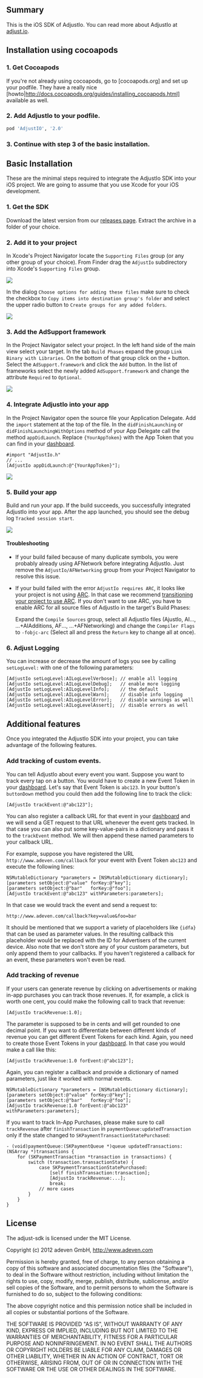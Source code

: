 ## Summary

This is the iOS SDK of AdjustIo. You can read more about AdjustIo at
[adjust.io].

## Installation using cocoapods

### 1. Get Cocoapods
If you're not already using cocoapods, go to [cocoapods.org] and set up your podfile. They have a really nice [howto|http://docs.cocoapods.org/guides/installing_cocoapods.html] available as well.

### 2. Add AdjustIo to your podfile. 
```ruby
pod 'AdjustIO', '2.0'
```

### 3. Continue with step 3 of the basic installation.

## Basic Installation

These are the minimal steps required to integrate the AdjustIo SDK into your
iOS project. We are going to assume that you use Xcode for your iOS
development.

### 1. Get the SDK

Download the latest version from our [releases page][releases]. Extract the
archive in a folder of your choice.

### 2. Add it to your project

In Xcode's Project Navigator locate the `Supporting Files` group (or any other
group of your choice). From Finder drag the `AdjustIo` subdirectory into
Xcode's `Supporting Files` group.

![][drag]

In the dialog `Choose options for adding these files` make sure to check the
checkbox to `Copy items into destination group's folder` and select the upper
radio button to `Create groups for any added folders`.

![][add]

### 3. Add the AdSupport framework

In the Project Navigator select your project. In the left hand side of the main
view select your target. In the tab `Build Phases` expand the group `Link
Binary with Libraries`. On the bottom of that group click on the `+` button.
Select the `AdSupport.framework` and click the `Add` button. In the list of
frameworks select the newly added `AdSupport.framework` and change the
attribute `Required` to `Optional`.

![][framework]

### 4. Integrate AdjustIo into your app

In the Project Navigator open the source file your Application Delegate. Add
the `import` statement at the top of the file. In the `didFinishLaunching` or
`didFinishLaunchingWithOptions` method of your App Delegate call the method
`appDidLaunch`. Replace `{YourAppToken}` with the App Token that you can find
in your [dashboard].

```objc
#import "AdjustIo.h"
// ...
[AdjustIo appDidLaunch:@"{YourAppToken}"];
```

![][delegate]

### 5. Build your app

Build and run your app. If the build succeeds, you successfully integrated
AdjustIo into your app. After the app launched, you should see the debug log
`Tracked session start`.

![][run]

#### Troubleshooting

- If your build failed because of many duplicate symbols, you were probably
  already using AFNetwork before integrating AdjustIo. Just remove the
  `AdjustIo/AFNetworking` group from your Project Navigator to resolve this
  issue.

- If your build failed with the error `AdjustIo requires ARC`, it looks like
  your project is not using [ARC][arc]. In that case we recommend
  [transitioning your project to use ARC][transition]. If you don't want to
  use ARC, you have to enable ARC for all source files of AdjustIo in the
  target's Build Phases:

    Expand the `Compile Sources` group, select all AdjustIo files (AjustIo,
    AI..., ...+AIAdditions, AF..., ...+AFNetworking) and change the `Compiler
    Flags` to `-fobjc-arc` (Select all and press the `Return` key to change
    all at once).

### 6. Adjust Logging

You can increase or decrease the amount of logs you see by calling
`setLogLevel:` with one of the following parameters:

```objc
[AdjustIo setLogLevel:AILogLevelVerbose]; // enable all logging
[AdjustIo setLogLevel:AILogLevelDebug];   // enable more logging
[AdjustIo setLogLevel:AILogLevelInfo];    // the default
[AdjustIo setLogLevel:AILogLevelWarn];    // disable info logging
[AdjustIo setLogLevel:AILogLevelError];   // disable warnings as well
[AdjustIo setLogLevel:AILogLevelAssert];  // disable errors as well
```

## Additional features

Once you integrated the AdjustIo SDK into your project, you can take advantage
of the following features.

### Add tracking of custom events.

You can tell AdjustIo about every event you want. Suppose you want to track
every tap on a button. You would have to create a new Event Token in your
[dashboard]. Let's say that Event Token is `abc123`. In your button's
`buttonDown` method you could then add the following line to track the click:

```objc
[AdjustIo trackEvent:@"abc123"];
```

You can also register a callback URL for that event in your [dashboard] and we
will send a GET request to that URL whenever the event gets tracked. In that
case you can also put some key-value-pairs in a dictionary and pass it to the
`trackEvent` method. We will then append these named parameters to your
callback URL.

For example, suppose you have registered the URL
`http://www.adeven.com/callback` for your event with Event Token `abc123` and
execute the following lines:

```objc
NSMutableDictionary *parameters = [NSMutableDictionary dictionary];
[parameters setObject:@"value" forKey:@"key"];
[parameters setObject:@"bar"   forKey:@"foo"];
[AdjustIo trackEvent:@"abc123" withParameters:parameters];
```

In that case we would track the event and send a request to:

    http://www.adeven.com/callback?key=value&foo=bar

It should be mentioned that we support a variety of placeholders like `{idfa}`
that can be used as parameter values. In the resulting callback this
placeholder would be replaced with the ID for Advertisers of the current
device. Also note that we don't store any of your custom parameters, but only
append them to your callbacks. If you haven't registered a callback for an
event, these parameters won't even be read.

### Add tracking of revenue

If your users can generate revenue by clicking on advertisements or making
in-app purchases you can track those revenues. If, for example, a click is
worth one cent, you could make the following call to track that revenue:

```objc
[AdjustIo trackRevenue:1.0];
```

The parameter is supposed to be in cents and will get rounded to one decimal
point. If you want to differentiate between different kinds of revenue you can
get different Event Tokens for each kind. Again, you need to create those Event
Tokens in your [dashboard]. In that case you would make a call like this:

```objc
[AdjustIo trackRevenue:1.0 forEvent:@"abc123"];
```

Again, you can register a callback and provide a dictionary of named
parameters, just like it worked with normal events.

```objc
NSMutableDictionary *parameters = [NSMutableDictionary dictionary];
[parameters setObject:@"value" forKey:@"key"];
[parameters setObject:@"bar"   forKey:@"foo"];
[AdjustIo trackRevenue:1.0 forEvent:@"abc123" withParameters:parameters];
```

If you want to track In-App Purchases, please make sure to call `trackRevenue`
after `finishTransaction` in `paymentQueue:updatedTransaction` only if the
state changed to `SKPaymentTransactionStatePurchased`:

```objc
- (void)paymentQueue:(SKPaymentQueue *)queue updatedTransactions:(NSArray *)transactions {
    for (SKPaymentTransaction *transaction in transactions) {
        switch (transaction.transactionState) {
            case SKPaymentTransactionStatePurchased:
                [self finishTransaction:transaction];
                [AdjustIo trackRevenue:...];
                break;
            // more cases
        }
    }
}
```

[adjust.io]: http://adjust.io
[dashboard]: http://adjust.io
[releases]: https://github.com/adeven/adjust_ios_sdk/releases
[arc]: http://en.wikipedia.org/wiki/Automatic_Reference_Counting
[transition]: http://developer.apple.com/library/mac/#releasenotes/ObjectiveC/RN-TransitioningToARC/Introduction/Introduction.html
[drag]: https://raw.github.com/adeven/adjust_sdk/master/Resources/ios/drag.png
[add]: https://raw.github.com/adeven/adjust_sdk/master/Resources/ios/add.png
[framework]: https://raw.github.com/adeven/adjust_sdk/master/Resources/ios/framework.png
[delegate]: https://raw.github.com/adeven/adjust_sdk/master/Resources/ios/delegate2.png
[run]: https://raw.github.com/adeven/adjust_sdk/master/Resources/ios/run2.png

## License

The adjust-sdk is licensed under the MIT License.

Copyright (c) 2012 adeven GmbH,
http://www.adeven.com

Permission is hereby granted, free of charge, to any person obtaining a copy of
this software and associated documentation files (the "Software"), to deal in
the Software without restriction, including without limitation the rights to
use, copy, modify, merge, publish, distribute, sublicense, and/or sell copies
of the Software, and to permit persons to whom the Software is furnished to do
so, subject to the following conditions:

The above copyright notice and this permission notice shall be included in all
copies or substantial portions of the Software.

THE SOFTWARE IS PROVIDED "AS IS", WITHOUT WARRANTY OF ANY KIND, EXPRESS OR
IMPLIED, INCLUDING BUT NOT LIMITED TO THE WARRANTIES OF MERCHANTABILITY,
FITNESS FOR A PARTICULAR PURPOSE AND NONINFRINGEMENT. IN NO EVENT SHALL THE
AUTHORS OR COPYRIGHT HOLDERS BE LIABLE FOR ANY CLAIM, DAMAGES OR OTHER
LIABILITY, WHETHER IN AN ACTION OF CONTRACT, TORT OR OTHERWISE, ARISING FROM,
OUT OF OR IN CONNECTION WITH THE SOFTWARE OR THE USE OR OTHER DEALINGS IN THE
SOFTWARE.

